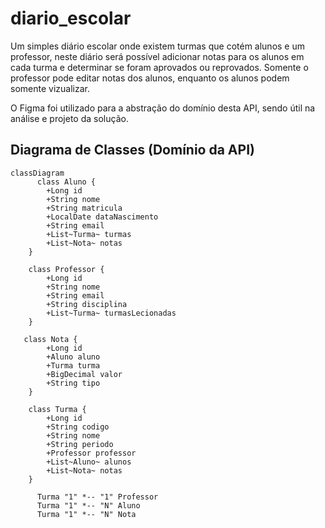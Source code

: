 # diario_escolar
Um simples diário escolar onde existem turmas que cotém alunos e um professor, neste diário será possível adicionar notas para os alunos em cada turma e determinar se foram aprovados ou reprovados. Somente o professor pode editar notas dos alunos, enquanto os alunos podem somente vizualizar.

O Figma foi utilizado para a abstração do domínio desta API, sendo útil na análise e projeto da solução.

## Diagrama de Classes (Domínio da API)
```mermaid
classDiagram
      class Aluno {
        +Long id
        +String nome
        +String matricula
        +LocalDate dataNascimento
        +String email
        +List~Turma~ turmas
        +List~Nota~ notas
    }

    class Professor {
        +Long id
        +String nome
        +String email
        +String disciplina
        +List~Turma~ turmasLecionadas
    }

   class Nota {
        +Long id
        +Aluno aluno
        +Turma turma
        +BigDecimal valor
        +String tipo
    }

    class Turma {
        +Long id
        +String codigo
        +String nome
        +String periodo
        +Professor professor
        +List~Aluno~ alunos
        +List~Nota~ notas
    }

      Turma "1" *-- "1" Professor
      Turma "1" *-- "N" Aluno
      Turma "1" *-- "N" Nota

```


